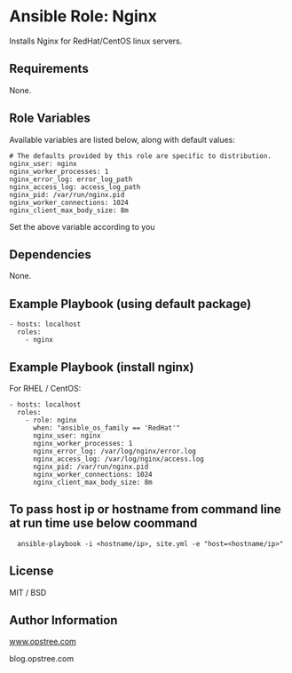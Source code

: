 # Ansible Role: Nginx

Installs Nginx for RedHat/CentOS linux servers.

## Requirements

None.

## Role Variables

Available variables are listed below, along with default values:

    # The defaults provided by this role are specific to distribution.
    nginx_user: nginx
    nginx_worker_processes: 1
    nginx_error_log: error_log_path
    nginx_access_log: access_log_path
    nginx_pid: /var/run/nginx.pid
    nginx_worker_connections: 1024
    nginx_client_max_body_size: 8m


Set the above variable according to you


## Dependencies

None.

## Example Playbook (using default package)

    - hosts: localhost 
      roles:
        - nginx

## Example Playbook (install nginx)

For RHEL / CentOS:

    - hosts: localhost
      roles:
        - role: nginx
          when: "ansible_os_family == 'RedHat'"
          nginx_user: nginx
          nginx_worker_processes: 1
          nginx_error_log: /var/log/nginx/error.log
          nginx_access_log: /var/log/nginx/access.log
          nginx_pid: /var/run/nginx.pid
          nginx_worker_connections: 1024
          nginx_client_max_body_size: 8m

## To pass host ip or hostname from command line at run time use below coommand

      ansible-playbook -i <hostname/ip>, site.yml -e "host=<hostname/ip>"

## License

MIT / BSD

## Author Information

www.opstree.com

blog.opstree.com
